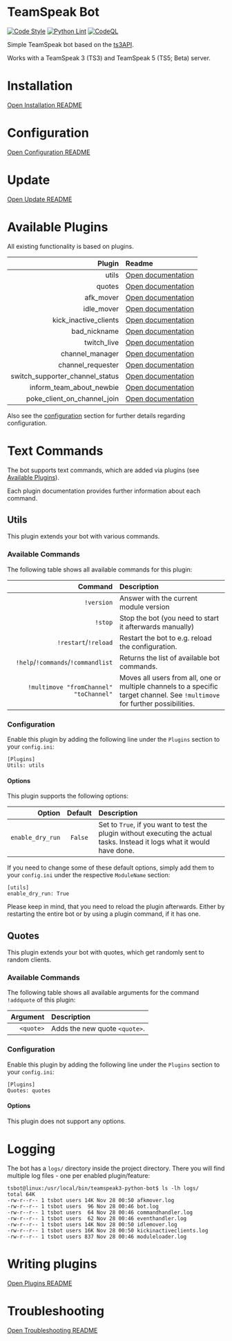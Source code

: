# TeamSpeak Bot

[![Code Style](https://github.com/Sebi94nbg/teamspeak3-python-bot/actions/workflows/black_formatter.yml/badge.svg?branch=main)](https://github.com/Sebi94nbg/teamspeak3-python-bot/actions/workflows/black_formatter.yml?query=branch%3Amain)
[![Python Lint](https://github.com/Sebi94nbg/teamspeak3-python-bot/actions/workflows/pylint.yml/badge.svg?branch=main)](https://github.com/Sebi94nbg/teamspeak3-python-bot/actions/workflows/pylint.yml?query=branch%3Amain)
[![CodeQL](https://github.com/Sebi94nbg/teamspeak3-python-bot/actions/workflows/codeql-analysis.yml/badge.svg?branch=main)](https://github.com/Sebi94nbg/teamspeak3-python-bot/actions/workflows/codeql-analysis.yml?query=branch%3Amain)

Simple TeamSpeak bot based on the [ts3API](https://github.com/Murgeye/ts3API).

Works with a TeamSpeak 3 (TS3) and TeamSpeak 5 (TS5; Beta) server.

# Installation

[Open Installation README](/docs/INSTALLATION.md)

# Configuration

[Open Configuration README](/docs/CONFIGURATION.md)

# Update

[Open Update README](/docs/UPDATE.md)

# Available Plugins

All existing functionality is based on plugins.

| Plugin | Readme |
| ---:   | :--- |
| utils | [Open documentation](#utils) |
| quotes | [Open documentation](#quotes) |
| afk_mover | [Open documentation](/modules/afk_mover/README.md) |
| idle_mover | [Open documentation](/modules/idle_mover/README.md) |
| kick_inactive_clients | [Open documentation](/modules/kick_inactive_clients/README.md) |
| bad_nickname | [Open documentation](/modules/bad_nickname/README.md) |
| twitch_live | [Open documentation](/modules/twitch_live/README.md) |
| channel_manager | [Open documentation](/modules/channel_manager/README.md) |
| channel_requester | [Open documentation](/modules/channel_requester/README.md) |
| switch_supporter_channel_status | [Open documentation](/modules/switch_supporter_channel_status/README.md) |
| inform_team_about_newbie | [Open documentation](/modules/inform_team_about_newbie/README.md) |
| poke_client_on_channel_join | [Open documentation](/modules/poke_client_on_channel_join/README.md) |

Also see the [configuration](#configuration) section for further details regarding configuration.

# Text Commands

The bot supports text commands, which are added via plugins (see [Available Plugins](#available-plugins)).

Each plugin documentation provides further information about each command.

## Utils

This plugin extends your bot with various commands.

### Available Commands

The following table shows all available commands for this plugin:

| Command | Description |
| ---:   | :--- |
| `!version` | Answer with the current module version |
| `!stop` | Stop the bot (you need to start it afterwards manually) |
| `!restart`/`!reload` | Restart the bot to e.g. reload the configuration. |
| `!help`/`!commands`/`!commandlist` | Returns the list of available bot commands. |
| `!multimove "fromChannel" "toChannel"` | Moves all users from all, one or multiple channels to a specific target channel. See `!multimove` for further possibilities. |

### Configuration

Enable this plugin by adding the following line under the `Plugins` section to your `config.ini`:

```
[Plugins]
Utils: utils
```

#### Options

This plugin supports the following options:

| Option | Default | Description |
| ---: | :---: | :--- |
| `enable_dry_run` | `False` | Set to `True`, if you want to test the plugin without executing the actual tasks. Instead it logs what it would have done. |

If you need to change some of these default options, simply add them to your `config.ini` under the respective `ModuleName` section:

```
[utils]
enable_dry_run: True
```

Please keep in mind, that you need to reload the plugin afterwards. Either by restarting the entire bot or by using a plugin command, if it has one.

## Quotes

This plugin extends your bot with quotes, which get randomly sent to random clients.

### Available Commands

The following table shows all available arguments for the command `!addquote` of this plugin:

| Argument | Description |
| ---:   | :--- |
| `<quote>` | Adds the new quote `<quote>`. |

### Configuration

Enable this plugin by adding the following line under the `Plugins` section to your `config.ini`:

```
[Plugins]
Quotes: quotes
```

#### Options

This plugin does not support any options.

# Logging

The bot has a `logs/` directory inside the project directory. There you will find multiple log files - one per enabled plugin/feature:

```shell
tsbot@linux:/usr/local/bin/teamspeak3-python-bot$ ls -lh logs/
total 64K
-rw-r--r-- 1 tsbot users 14K Nov 28 00:50 afkmover.log
-rw-r--r-- 1 tsbot users  96 Nov 28 00:46 bot.log
-rw-r--r-- 1 tsbot users  64 Nov 28 00:46 commandhandler.log
-rw-r--r-- 1 tsbot users  62 Nov 28 00:46 eventhandler.log
-rw-r--r-- 1 tsbot users 14K Nov 28 00:50 idlemover.log
-rw-r--r-- 1 tsbot users 16K Nov 28 00:50 kickinactiveclients.log
-rw-r--r-- 1 tsbot users 837 Nov 28 00:46 moduleloader.log
```

# Writing plugins

[Open Plugins README](/docs/PLUGINS.md)

# Troubleshooting

[Open Troubleshooting README](/docs/TROUBLESHOOTING.md)
 